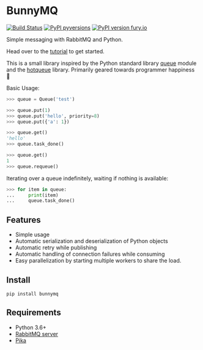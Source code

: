 # BunnyMQ

[![Build Status](https://travis-ci.com/havefish/bunnymq.svg?branch=master)](https://travis-ci.com/havefish/bunnymq)
[![PyPI pyversions](https://img.shields.io/pypi/pyversions/bunnymq.svg)](https://pypi.python.org/pypi/bunnymq/)
[![PyPI version fury.io](https://badge.fury.io/py/bunnymq.svg)](https://pypi.python.org/pypi/bunnymq/)

Simple messaging with RabbitMQ and Python.

Head over to the [tutorial](http://havefish.github.io/bunnymq/) to get started.

This is a small library inspired by the Python standard library [queue](https://docs.python.org/3/library/queue.html) module and the [hotqueue](https://github.com/richardhenry/hotqueue) library. Primarily geared towards programmer happiness :slightly_smiling_face:

Basic Usage:

```python
>>> queue = Queue('test')

>>> queue.put(1)
>>> queue.put('hello', priority=8)
>>> queue.put({'a': 1})

>>> queue.get()
'hello'
>>> queue.task_done()

>>> queue.get()
1
>>> queue.requeue()
```

Iterating over a queue indefinitely, waiting if nothing is available:

```python
>>> for item in queue:
...     print(item)
...     queue.task_done()
```

## Features

* Simple usage
* Automatic serialization and deserialization of Python objects
* Automatic retry while publishing
* Automatic handling of connection failures while consuming
* Easy parallelization by starting multiple workers to share the load.


## Install

```
pip install bunnymq
```

## Requirements
* Python 3.6+
* [RabbitMQ server](https://www.rabbitmq.com/)
* [Pika](https://pika.readthedocs.io/en/stable/)
